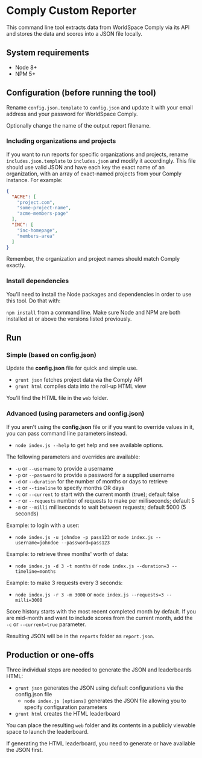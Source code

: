 # Comply Custom Reporter

This command line tool extracts data from WorldSpace Comply via its API and stores the data and scores into a JSON file locally.

## System requirements

* Node 8+
* NPM 5+

## Configuration (before running the tool)

Rename `config.json.template` to `config.json` and update it with your email address and your password for WorldSpace Comply.

Optionally change the name of the output report filename.

### Including organizations and projects

If you want to run reports for specific organizations and projects, rename `includes.json.template` to `includes.json` and modify it accordingly. This file should use valid JSON and have each key the exact name of an organization, with an array of exact-named projects from your Comply instance. For example:

```json
{
  "ACME": [
    "project.com",
    "some-project-name",
    "acme-members-page"
  ],
  "INC": [
    "inc-homepage",
    "members-area"
  ]
}
```

Remember, the organization and project names should match Comply exactly.

### Install dependencies

You'll need to install the Node packages and dependencies in order to use this tool. Do that with:

`npm install` from a command line. Make sure Node and NPM are both installed at or above the versions listed previously.

## Run

### Simple (based on config.json)

Update the **config.json** file for quick and simple use.

* `grunt json` fetches project data via the Comply API
* `grunt html` compiles data into the roll-up HTML view

You'll find the HTML file in the `web` folder.

### Advanced (using parameters and config.json)

If you aren't using the **config.json** file or if you want to override values in it, you can pass command line parameters instead.

* `node index.js --help` to get help and see available options.

The following parameters and overrides are available:

* `-u` or `--username` to provide a username
* `-p` or `--password` to provide a password for a supplied username
* `-d` or `--duration` for the number of months or days to retrieve
* `-t` or `--timeline` to specify months OR days
* `-c` or `--current` to start with the current month (true); default false
* `-r` or `--requests` number of requests to make per milliseconds; default 5
* `-m` or `--milli` milliseconds to wait between requests; default 5000 (5 seconds)

Example: to login with a user:

* `node index.js -u johndoe -p pass123` or `node index.js --username=johndoe --password=pass123`

Example: to retrieve three months' worth of data:

* `node index.js -d 3 -t months` or `node index.js --duration=3 --timeline=months`

Example: to make 3 requests every 3 seconds:

* `node index.js -r 3 -m 3000` or `node index.js --requests=3 --milli=3000`

Score history starts with the most recent completed month by default. If you are mid-month and want to include scores from the current month, add the `-c` or `--current=true` parameter.

Resulting JSON will be in the `reports` folder as `report.json`.

## Production or one-offs

Three individual steps are needed to generate the JSON and leaderboards HTML:

* `grunt json` generates the JSON using default configurations via the config.json file
  * `node index.js [options]` generates the JSON file allowing you to specify configuration parameters
* `grunt html` creates the HTML leaderboard

You can place the resulting `web` folder and its contents in a publicly viewable space to launch the leaderboard.

If generating the HTML leaderboard, you need to generate or have available the JSON first.
